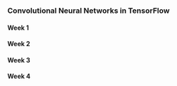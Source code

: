### Convolutional Neural Networks in TensorFlow

#### Week 1


#### Week 2


#### Week 3


#### Week 4
